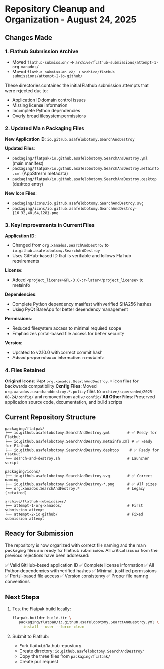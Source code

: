 # Repository Cleanup and Organization - August 24, 2025

## Changes Made

### 1. Flathub Submission Archive
- Moved `flathub-submission/` → `archive/flathub-submissions/attempt-1-org-xanados/`
- Moved `flathub-submission-v2/` → `archive/flathub-submissions/attempt-2-io-github/`

These directories contained the initial Flathub submission attempts that were rejected due to:
- Application ID domain control issues
- Missing license information
- Incomplete Python dependencies
- Overly broad filesystem permissions

### 2. Updated Main Packaging Files

**New Application ID**: `io.github.asafelobotomy.SearchAndDestroy`

**Updated Files**:
- `packaging/flatpak/io.github.asafelobotomy.SearchAndDestroy.yml` (main manifest)
- `packaging/flatpak/io.github.asafelobotomy.SearchAndDestroy.metainfo.xml` (AppStream metadata)
- `packaging/flatpak/io.github.asafelobotomy.SearchAndDestroy.desktop` (desktop entry)

**New Icon Files**:
- `packaging/icons/io.github.asafelobotomy.SearchAndDestroy.svg`
- `packaging/icons/io.github.asafelobotomy.SearchAndDestroy-{16,32,48,64,128}.png`

### 3. Key Improvements in Current Files

**Application ID**:
- Changed from `org.xanados.SearchAndDestroy` to `io.github.asafelobotomy.SearchAndDestroy`
- Uses GitHub-based ID that is verifiable and follows Flathub requirements

**License**:
- Added `<project_license>GPL-3.0-or-later</project_license>` to metainfo

**Dependencies**:
- Complete Python dependency manifest with verified SHA256 hashes
- Using PyQt BaseApp for better dependency management

**Permissions**:
- Reduced filesystem access to minimal required scope
- Emphasizes portal-based file access for better security

**Version**:
- Updated to v2.10.0 with correct commit hash
- Added proper release information in metainfo

### 4. Files Retained

**Original Icons**: Kept `org.xanados.SearchAndDestroy.*` icon files for backwards compatibility
**Config Files**: Moved `org.xanados.searchanddestroy.*.policy` files to
`archive/superseded/2025-08-24/config/` and removed from active `config/`
**All Other Files**: Preserved application source code, documentation, and build scripts

## Current Repository Structure

```text
packaging/flatpak/
├── io.github.asafelobotomy.SearchAndDestroy.yml        # ✅ Ready for Flathub
├── io.github.asafelobotomy.SearchAndDestroy.metainfo.xml # ✅ Ready for Flathub
├── io.github.asafelobotomy.SearchAndDestroy.desktop     # ✅ Ready for Flathub
└── search-and-destroy.sh                               # Launcher script

packaging/icons/
├── io.github.asafelobotomy.SearchAndDestroy.svg        # ✅ Correct naming
├── io.github.asafelobotomy.SearchAndDestroy-*.png      # ✅ All sizes
└── org.xanados.SearchAndDestroy.*                      # Legacy (retained)

archive/flathub-submissions/
├── attempt-1-org-xanados/                              # First submission attempt
└── attempt-2-io-github/                                # Fixed submission attempt
```

## Ready for Submission

The repository is now organized with correct file naming and the main packaging
files are ready for Flathub submission. All critical issues from the previous
rejections have been addressed:

✅ Valid GitHub-based application ID
✅ Complete license information
✅ All Python dependencies with verified hashes
✅ Minimal, justified permissions
✅ Portal-based file access
✅ Version consistency
✅ Proper file naming conventions

## Next Steps

1. Test the Flatpak build locally:

    ```bash
    flatpak-builder build-dir \
       packaging/flatpak/io.github.asafelobotomy.SearchAndDestroy.yml \
       --install --user --force-clean
    ```

2. Submit to Flathub:
   - Fork flathub/flathub repository
   - Create directory: `io.github.asafelobotomy.SearchAndDestroy/`
   - Copy the three files from `packaging/flatpak/`
   - Create pull request
